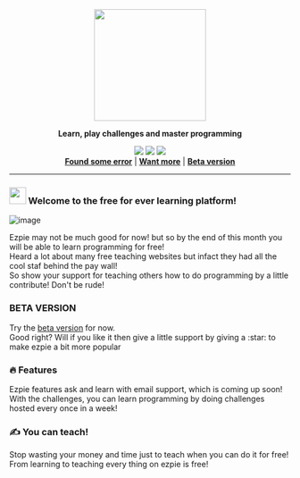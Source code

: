 <div align="center">
<img src="https://user-images.githubusercontent.com/104765117/182629208-891d16bf-a180-4d38-8091-7ac38785adec.png" width="200">
<p><b>Learn, play challenges and master programming</b></p>
<img src="https://img.shields.io/github/license/ishaan010/ezpie">
<img src="https://img.shields.io/github/forks/ishaan010/ezpie?style=flat-square">
<img src="https://img.shields.io/github/stars/ishaan010/ezpie?style=flat-square">
</div>
<div align="center">
<a href="https://github.com/ishaan010/ezpie/issues/new/choose"><b>Found some error</b></a> 
|
<a href="https://github.com/ishaan010/ezpie/issues/new/choose"><b>Want more</b></a>
|
<a href="https://ishaan010.github.io/ezpie"><b>Beta version</b></a>
</div>

---


### <img src="https://media.giphy.com/media/hvRJCLFzcasrR4ia7z/giphy.gif" width="30px" /> Welcome to the free for ever learning platform!
![image](https://user-images.githubusercontent.com/104765117/182635446-a9dfcc85-8771-4a17-aa9a-a15869e0d5ec.png)
<p>
Ezpie may not be much good for now! but so by the end of this month you will be able to learn programming for free! <br>
Heard a lot about many free teaching websites but infact they had all the cool staf behind the pay wall! <br>
So show your support for teaching others how to do programming by a little contribute! Don't be rude!
</p>

### BETA VERSION
<p>
Try the <a href="https://ishaan010.github.io/ezpie">beta version</a> for now. <br>
Good right? Will if you like it then give a little support by giving a :star: to make ezpie a bit more popular
</p>

### :fire: Features
Ezpie features ask and learn with email support, which is coming up soon! \
With the challenges, you can learn programming by doing challenges hosted every once in a week!

### :writing_hand: You can teach!
Stop wasting your money and time just to teach when you can do it for free! \
From learning to teaching every thing on ezpie is free!
